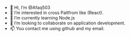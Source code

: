 - 👋 Hi, I’m @Afaq503
- 👀 I’m interested in cross Paltfrom like (React).
- 🌱 I’m currently learning Node.js
- 💞️ I’m looking to collaborate on application development.
- 📫 You contact me using github and my email.

<!---
Afaq503/Afaq503 is a ✨ special ✨ repository because its `README.md` (this file) appears on your GitHub profile.
You can click the Preview link to take a look at your changes.
--->

